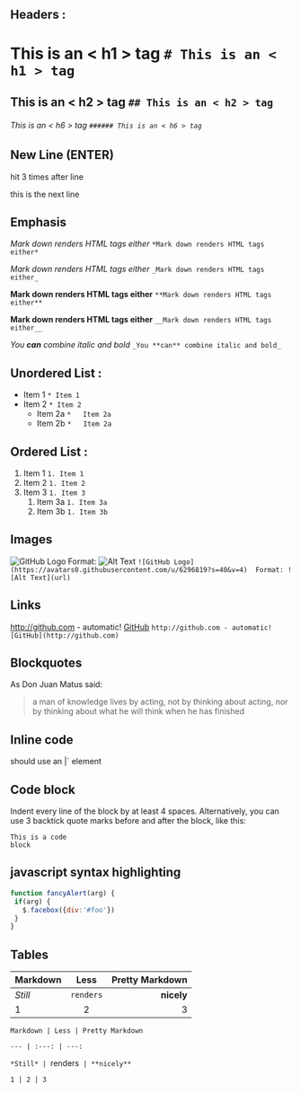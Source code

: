 ﻿## Headers : 
  # This is an < h1 > tag    `# This is an < h1 > tag  ` 

  ## This is an < h2 > tag   `## This is an < h2 > tag ` 
  ###### This is an < h6 > tag   `###### This is an < h6 > tag` 

## New Line (ENTER)

hit <Enter> 3 times after line 

this is the next line

## Emphasis

 *Mark down renders HTML tags either*    ` *Mark down renders HTML tags either* ` 
 
  _Mark down renders HTML tags either_   `_Mark down renders HTML tags either_`

 **Mark down renders HTML tags either**  `**Mark down renders HTML tags either**` 
 
 __Mark down renders HTML tags either__  `__Mark down renders HTML tags either__`

_You **can** combine italic and bold_   `_You **can** combine italic and bold_` 

## Unordered List : 

 * Item 1    `* Item 1 `
 * Item 2    `* Item 2`
   * Item 2a `*   Item 2a`
   * Item 2b `*   Item 2a`

## Ordered List : 

 1. Item 1 `1. Item 1`
 1. Item 2 `1. Item 2 `
 1. Item 3 `1. Item 3`
    1. Item 3a `1. Item 3a`
    1. Item 3b `1. Item 3b`

## Images

  ![GitHub Logo](https://avatars0.githubusercontent.com/u/6296819?s=40&v=4) 
  Format: ![Alt Text](url)  `![GitHub Logo](https://avatars0.githubusercontent.com/u/6296819?s=40&v=4) 
  Format: ![Alt Text](url) `

## Links
  http://github.com - automatic! 
 [GitHub](http://github.com)  `http://github.com - automatic! 
 [GitHub](http://github.com)`

## Blockquotes

 As Don Juan Matus said: 

 > a man of knowledge lives by acting, not by thinking about acting,
 > nor by thinking about what he will think when he has finished 
 

## Inline code
 should use an |<addr>` element 
  
## Code block
  Indent every line of the block by at least 4 spaces.
  Alternatively, you can use 3 backtick quote marks before and after the block, like this:

```
This is a code 
block
```
## javascript syntax highlighting
 ```javascript
function fancyAlert(arg) {
  if(arg) {
    $.facebox({div:'#foo'})
  }
}
```
## Tables

Markdown | Less | Pretty Markdown
--- | :---: | ---:               
*Still* | `renders` | **nicely** 
1 | 2 | 3                       

  `Markdown | Less | Pretty Markdown `
  
  `--- | :---: | ---:`
  
  `*Still* | `renders` | **nicely**`
  
  `1 | 2 | 3`
